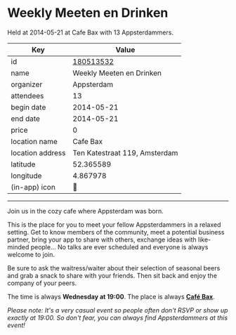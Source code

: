 # Weekly Meeten en Drinken
Held at 2014-05-21 at Cafe Bax with 13 Appsterdammers.
        
|Key|Value
|---|---|
|id|[180513532](https://www.meetup.com/appsterdam/events/180513532/)|
|name|Weekly Meeten en Drinken|
|organizer|Appsterdam|
|attendees|13|
|begin date|2014-05-21|
|end date|2014-05-21|
|price|0|
|location name|Cafe Bax|
|location address|Ten Katestraat 119, Amsterdam|
|latitude|52.365589|
|longitude|4.867978|
|(in-app) icon|🍺|

---

Join us in the cozy cafe where Appsterdam was born.

This is the place for you to meet your fellow Appsterdammers in a relaxed setting. Get to know members of the community, meet a potential business partner, bring your app to share with others, exchange ideas with like-minded people... No talks are ever scheduled and everyone is always welcome to join.

Be sure to ask the waitress/waiter about their selection of seasonal beers and grab a snack to share with your friends. Then sit back and enjoy the company of your peers.

The time is always **Wednesday at 19:00**. The place is always **[Café Bax](http://www.cafebax.nl/)**.

*Please note: It's a very casual event so people often don't RSVP or show up exactly at 19:00. So don't fear, you can *always* find Appsterdammers at this event!*


